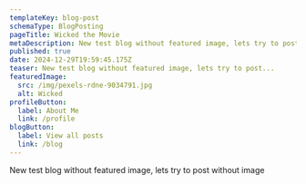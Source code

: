 ```yaml
---
templateKey: blog-post
schemaType: BlogPosting
pageTitle: Wicked the Movie
metaDescription: New test blog without featured image, lets try to post without image
published: true
date: 2024-12-29T19:59:45.175Z
teaser: New test blog without featured image, lets try to post...
featuredImage:
  src: /img/pexels-rdne-9034791.jpg
  alt: Wicked
profileButton:
  label: About Me
  link: /profile
blogButton:
  label: View all posts
  link: /blog
---
```

New test blog without featured image, lets try to post without image